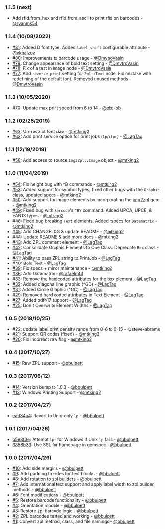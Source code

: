 ### 1.1.5 (next)

* Add rfid.from_hex and rfid.from_ascii to print rfid on barcodes - [@ryanmk54](https://github.com/ryanmk54)

### 1.1.4 (10/08/2022)

* [#81](https://github.com/bbulpett/zebra-zpl/pull/81): Added D font type. Added `label_shift` configurable attribute - [@vkhalzov](https://github.com/vkhalzov)
* [#80](https://github.com/bbulpett/zebra-zpl/pull/80): Improvements to barcode usage - [@DmytroVasin](https://github.com/DmytroVasin)
* [#79](https://github.com/bbulpett/zebra-zpl/pull/79): Change appearance of bold text setting - [@DmytroVasin](https://github.com/DmytroVasin)
* [#78](https://github.com/bbulpett/zebra-zpl/pull/78): Fix of a test in image node - [@DmytroVasin](https://github.com/DmytroVasin)
* [#77](https://github.com/bbulpett/zebra-zpl/pull/77): Add `reverse_print` setting for `Zpl::Text` node. Fix mistake with redefining of the default font. Removed unused methods - [@DmytroVasin](https://github.com/DmytroVasin)

### 1.1.3 (10/05/2020)

* [#70](https://github.com/bbulpett/zebra-zpl/pull/70): Update max print speed from 6 to 14 - [@eke-bb](https://github.com/eke-bb)

### 1.1.2 (02/25/2019)

* [#63](https://github.com/bbulpett/zebra-zpl/pull/63): Un-restrict font size - [@mtking2](https://github.com/mtking2)
* [#62](https://github.com/bbulpett/zebra-zpl/pull/62): Add print service option for print jobs (`lp`/`rlpr`) - [@LagTag](https://github.com/LagTag)

### 1.1.1 (12/19/2019)

* [#58](https://github.com/bbulpett/zebra-zpl/pull/58): Add access to source `Img2Zpl::Image` object - [@mtking2](https://github.com/mtking2)

### 1.1.0 (11/04/2019)

* [#54](https://github.com/bbulpett/zebra-zpl/pull/54): Fix height bug with ^B commands - [@mtking2](https://github.com/mtking2)
* [#53](https://github.com/bbulpett/zebra-zpl/pull/53): Added support for symbol types, fixed other bugs with the `Graphic` class, updated specs - [@mtking2](https://github.com/mtking2)
* [#50](https://github.com/bbulpett/zebra-zpl/pull/50): Add support for image elements by incorporating the [img2zpl](https://github.com/mtking2/img2zpl) gem - [@mtking2](https://github.com/mtking2)
* [#49](https://github.com/bbulpett/zebra-zpl/pull/49): Fixed bug with `Barcode`'s `^BY` command. Added UPCA, UPCE, & EAN13 types - [@mtking2](https://github.com/mtking2)
* [#48](https://github.com/bbulpett/zebra-zpl/pull/48): Fixed bug breaking `Text` elements. Added rspecs for `Datamatrix` - [@mtking2](https://github.com/mtking2)
* [#45](https://github.com/bbulpett/zebra-zpl/pull/45): Add CHANGELOG & update README - [@mtking2](https://github.com/mtking2)
* [#44](https://github.com/bbulpett/zebra-zpl/pull/44): Update README & add more docs - [@mtking2](https://github.com/mtking2)
* [#43](https://github.com/bbulpett/zebra-zpl/pull/43): Add ZPL comment element - [@LagTag](https://github.com/LagTag)
* [#42](https://github.com/bbulpett/zebra-zpl/pull/42): Consolidate Graphic Elements to One Class. Deprecate `Box` class - [@LagTag](https://github.com/LagTag)
* [#41](https://github.com/bbulpett/zebra-zpl/pull/41): Ability to pass ZPL string to PrintJob - [@LagTag](https://github.com/LagTag)
* [#40](https://github.com/bbulpett/zebra-zpl/pull/40): Bold Text - [@LagTag](https://github.com/LagTag)
* [#39](https://github.com/bbulpett/zebra-zpl/pull/39): Fix specs + minor maintenance - [@mtking2](https://github.com/mtking2)
* [#36](https://github.com/bbulpett/zebra-zpl/pull/36): Add Datamatrix - [@rafaelmf3](https://github.com/rafaelmf3)
* [#33](https://github.com/bbulpett/zebra-zpl/pull/33): Remove the hardcoded attributes for the box element - [@LagTag](https://github.com/LagTag)
* [#32](https://github.com/bbulpett/zebra-zpl/pull/32): Added diagonal line graphic (^GD) - [@LagTag](https://github.com/LagTag)
* [#31](https://github.com/bbulpett/zebra-zpl/pull/31): Added Circle Graphic (^GC) - [@LagTag](https://github.com/LagTag)
* [#29](https://github.com/bbulpett/zebra-zpl/pull/29): Removed hard coded attributes in Text Element - [@LagTag](https://github.com/LagTag)
* [#27](https://github.com/bbulpett/zebra-zpl/pull/27): Added pdf417 support - [@LagTag](https://github.com/LagTag)
* [#25](https://github.com/bbulpett/zebra-zpl/pull/25): Don't Overwrite Element Widths - [@LagTag](https://github.com/LagTag)

### 1.0.5 (2018/10/25)

* [#22](https://github.com/bbulpett/zebra-zpl/pull/22): update label print density range from 0-6 to 0-15 - [@steve-abrams](https://github.com/steve-abrams)
* [#21](https://github.com/bbulpett/zebra-zpl/pull/21): Support QR codes (fixed) - [@mtking2](https://github.com/mtking2)
* [#20](https://github.com/bbulpett/zebra-zpl/pull/20): Fix incorrect raw flag - [@mtking2](https://github.com/mtking2)

### 1.0.4 (2017/10/27)

* [#15](https://github.com/bbulpett/zebra-zpl/pull/15): Raw ZPL support - [@bbulpett](https://github.com/bbulpett)

### 1.0.3 (2017/06/12)

* [#14](https://github.com/bbulpett/zebra-zpl/pull/14): Version bump to 1.0.3 - [@bbulpett](https://github.com/bbulpett)
* [#13](https://github.com/bbulpett/zebra-zpl/pull/13): Windows Printing Support - [@mtking2](https://github.com/mtking2)

### 1.0.2 (2017/04/27)

* [ead84a4](https://github.com/bbulpett/zebra-zpl/commit/ead84a4170f291e9a121263ac0ce577b9b5b21ba): Revert to Unix-only `lp` - [@bbulpett](https://github.com/bbulpett)

### 1.0.1 (2017/04/26)

* [b5e3f3e](https://github.com/bbulpett/zebra-zpl/commit/b5e3f3ea41960ce953073dcf1b09c28047a17b0d): Attempt `lpr` for Windows if Unix `lp` fails - [@bbulpett](https://github.com/bbulpett)
* [3858b33](https://github.com/bbulpett/zebra-zpl/commit/3858b332491d7afe34277d43530e0da7462da2b1): Use SSL for homepage in gemspec - [@bbulpett](https://github.com/bbulpett)

### 1.0.0 (2017/04/26)

* [#10](https://github.com/bbulpett/zebra-zpl/pull/10): Add side margins - [@bbulpett](https://github.com/bbulpett)
* [#9](https://github.com/bbulpett/zebra-zpl/pull/9): Add padding to sides for text blocks - [@bbulpett](https://github.com/bbulpett)
* [#8](https://github.com/bbulpett/zebra-zpl/pull/8): Add rotation to zpl builders - [@bbulpett](https://github.com/bbulpett)
* [#7](https://github.com/bbulpett/zebra-zpl/pull/7): Add international text support and apply label width to zpl builder methods - [@bbulpett](https://github.com/bbulpett)
* [#6](https://github.com/bbulpett/zebra-zpl/pull/6): Font modifications - [@bbulpett](https://github.com/bbulpett)
* [#5](https://github.com/bbulpett/zebra-zpl/pull/5): Restore barcode functionality - [@bbulpett](https://github.com/bbulpett)
* [#4](https://github.com/bbulpett/zebra-zpl/pull/4): Orientation module - [@bbulpett](https://github.com/bbulpett)
* [#3](https://github.com/bbulpett/zebra-zpl/pull/3): Restore zpl barcode logic - [@bbulpett](https://github.com/bbulpett)
* [#2](https://github.com/bbulpett/zebra-zpl/pull/2): ZPL barcodes tested and working - [@bbulpett](https://github.com/bbulpett)
* [#1](https://github.com/bbulpett/zebra-zpl/pull/1): Convert zpl method, class, and file namings - [@bbulpett](https://github.com/bbulpett)
